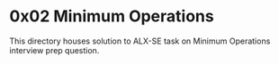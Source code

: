 # 0x02 Minimum Operations

This directory houses solution to ALX-SE task on Minimum Operations interview prep question.
